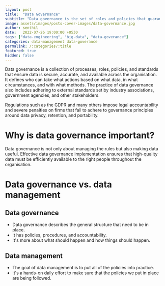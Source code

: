 ```yaml
---
layout: post
title:  "Data Governance"
subtitle: "Data governance is the set of roles and policies that guarantee an organization's data is safe, private, accurate, and useful."
image: assets/images/posts-cover-images/data-governance.jpg
author: senthil
date:   2022-07-26 19:00:00 +0530
tags: ["data-engineering", "big-data", "data-goverance"]
categories: data-management data-goverance
permalink: /:categories/:title
featured: true
hidden: false
---
```


Data governance is a collection of processes, roles, policies, and standards that ensure data is secure, accurate, and available across the organisation. It defines who can take what actions based on what data, in what circumstances, and with what methods. The practice of data governance also includes adhering to external standards set by industry associations, government agencies, and other stakeholders. 

Regulations such as the GDPR and many others impose legal accountability and severe penalties on firms that fail to adhere to governance principles around data privacy, retention, and portability. 

# Why is data governance important?
Data governance is not only about managing the rules but also making data useful. Effective data governance implementation ensures that high-quality data must be efficiently available to the right people throughout the organisation.

# Data governance vs. data management
## Data governance
- Data governance describes the general structure that need to be in place.
- It has policies, procedures, and accountability.
- It's more about what should happen and how things should happen.

## Data management
- The goal of data management is to put all of the policies into practice.
- It's a hands-on daily effort to make sure that the policies we put in place are being followed.